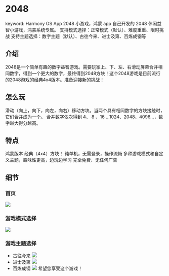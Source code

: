 # 2048
keyword: Harmony OS App 2048 小游戏，鸿蒙 app
自己开发的 2048 休闲益智小游戏，鸿蒙系统专属。
支持模式选择：正常模式（默认）、难度重重、限时挑战
支持主题选择：数字主题（默认）、古往今来、进士及第、百炼成钢等

## 介绍
2048是一个简单有趣的数字益智游戏。需要玩家上、下、左、右滑动屏幕合并相同数字，得到一个更大的数字，最终得到2048方块！这个2048游戏是目前流行的2048游戏的经典4x4版本。准备迎接新的挑战！

## 怎么玩
滑动（向上，向下，向左，向右）移动方块。当两个具有相同数字的方块接触时，它们合并成为一个。
合并数字依次得到 4、 8 、16 ...1024、2048、4096...，数字越大得分越高。

## 特点
鸿蒙版本
经典（4x4）方块！
纯单机，无需登录，操作流畅
多种游戏模式和自定义主题，趣味性更高，边玩边学习
完全免费、无任何广告

## 细节
### 首页
![](./default_page.png)
### 游戏模式选择
![](./speedmode.png)
### 游戏主题选择
- 古往今来
![](./historytheme.png)
- 进士及第
![](./jinshitheme.png)
- 百炼成钢
![](./shibingtheme.png)
希望您享受这个游戏！